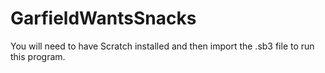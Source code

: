 # GarfieldWantsSnacks

You will need to have Scratch installed and then import the .sb3 file to run this program.
